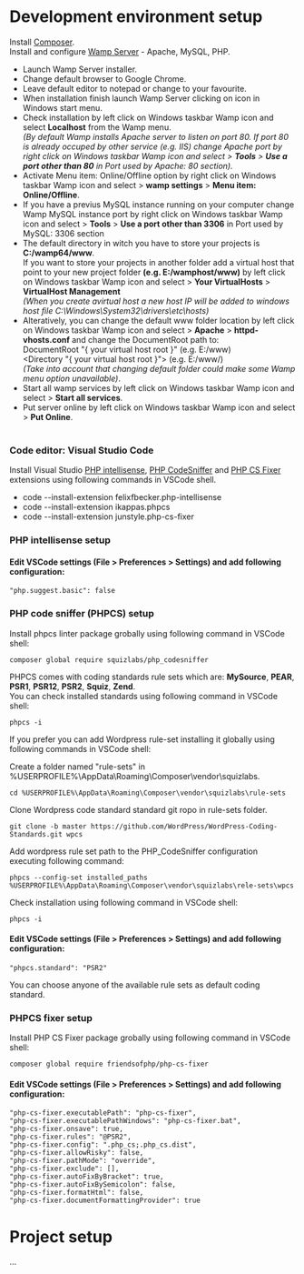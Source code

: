 # Development environment setup

Install [Composer](https://getcomposer.org/).<br>
Install and configure [Wamp Server](http://www.wampserver.com/en/) - Apache, MySQL, PHP.

- Launch Wamp Server installer.
- Change default browser to Google Chrome.
- Leave default editor to notepad or change to your favourite.
- When installation finish launch Wamp Server clicking on icon in Windows start menu.
- Check installation by left click on Windows taskbar Wamp icon and select <strong>Localhost</strong> from the Wamp menu.<br>
  <i>(By default Wamp installs Apache server to listen on port 80. If port 80 is already occuped by other service (e.g. IIS) change Apache port by right click on Windows taskbar Wamp icon and select > <strong>Tools</strong> > <strong>Use a port other than 80</strong> in Port used by Apache: 80 section).</i>
- Activate Menu item: Online/Offline option by right click on Windows taskbar Wamp icon and select > <strong>wamp settings</strong> > <strong>Menu item: Online/Offline</strong>.
- If you have a previus MySQL instance running on your computer change Wamp MySQL instance port by right click on Windows taskbar Wamp icon and select > <strong>Tools</strong> > <strong>Use a port other than 3306</strong> in Port used by MySQL: 3306 section
- The default directory in witch you have to store your projects is <strong>C:/wamp64/www</strong>.<br>
  If you want to store your projects in another folder add a virtual host that point to your new project folder <strong>(e.g. E:/wamphost/www)</strong> by left click on Windows taskbar Wamp icon and select > <strong>Your VirtualHosts</strong> > <strong>VirtualHost Management</strong><br>
  <i>(When you create avirtual host a new host IP will be added to windows host file C:\Windows\System32\drivers\etc\hosts)</i>
- Alteratively, you can change the default www folder location by left click on Windows taskbar Wamp icon and select > <strong>Apache</strong> > <strong>httpd-vhosts.conf</strong> and change the DocumentRoot path to:<br>
  DocumentRoot "{ your virtual host root }" (e.g. E:/www)<br>
  <Directory "{ your virtual host root }"> (e.g. E:/www/)<br>
  <i>(Take into account that changing default folder could make some Wamp menu option unavailable)</i>.
- Start all wamp services by left click on Windows taskbar Wamp icon and select > <strong>Start all services</strong>.
- Put server online by left click on Windows taskbar Wamp icon and select > <strong>Put Online</strong>.<br><br>

### Code editor: Visual Studio Code

Install Visual Studio [PHP intellisense](https://marketplace.visualstudio.com/items?itemName=felixfbecker.php-intellisense), [PHP CodeSniffer](https://marketplace.visualstudio.com/items?itemName=ikappas.phpcs) and [PHP CS Fixer](https://marketplace.visualstudio.com/items?itemName=junstyle.php-cs-fixer) extensions using following commands in VSCode shell.

- code --install-extension felixfbecker.php-intellisense
- code --install-extension ikappas.phpcs
- code --install-extension junstyle.php-cs-fixer

### PHP intellisense setup

#### Edit VSCode settings (File > Preferences > Settings) and add following configuration:

```
"php.suggest.basic": false
```

### PHP code sniffer (PHPCS) setup

Install phpcs linter package grobally using following command in VSCode shell:

```
composer global require squizlabs/php_codesniffer
```

PHPCS comes with coding standards rule sets which are: <strong>MySource</strong>, <strong>PEAR</strong>, <strong>PSR1</strong>, <strong>PSR12</strong>, <strong>PSR2</strong>, <strong>Squiz</strong>, <strong>Zend</strong>.<br>
You can check installed standards using following command in VSCode shell:

```
phpcs -i
```

If you prefer you can add Wordpress rule-set installing it globally using following commands in VSCode shell:

Create a folder named "rule-sets" in %USERPROFILE%\AppData\Roaming\Composer\vendor\squizlabs.

```
cd %USERPROFILE%\AppData\Roaming\Composer\vendor\squizlabs\rule-sets
```

Clone Wordpress code standard standard git ropo in rule-sets folder.

```
git clone -b master https://github.com/WordPress/WordPress-Coding-Standards.git wpcs
```

Add wordpress rule set path to the PHP_CodeSniffer configuration executing following command:

```
phpcs --config-set installed_paths %USERPROFILE%\AppData\Roaming\Composer\vendor\squizlabs\rele-sets\wpcs
```

Check installation using following command in VSCode shell:

```
phpcs -i
```

#### Edit VSCode settings (File > Preferences > Settings) and add following configuration:

```
"phpcs.standard": "PSR2"
```

You can choose anyone of the available rule sets as default coding standard.

### PHPCS fixer setup

Install PHP CS Fixer package grobally using following command in VSCode shell:

```
composer global require friendsofphp/php-cs-fixer
```

#### Edit VSCode settings (File > Preferences > Settings) and add following configuration:

```
"php-cs-fixer.executablePath": "php-cs-fixer",
"php-cs-fixer.executablePathWindows": "php-cs-fixer.bat",
"php-cs-fixer.onsave": true,
"php-cs-fixer.rules": "@PSR2",
"php-cs-fixer.config": ".php_cs;.php_cs.dist",
"php-cs-fixer.allowRisky": false,
"php-cs-fixer.pathMode": "override",
"php-cs-fixer.exclude": [],
"php-cs-fixer.autoFixByBracket": true,
"php-cs-fixer.autoFixBySemicolon": false,
"php-cs-fixer.formatHtml": false,
"php-cs-fixer.documentFormattingProvider": true
```

# Project setup

...
